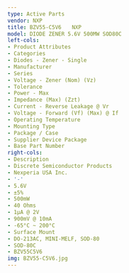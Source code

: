 ```yaml
---
type: Active Parts
vendor: NXP
title: BZV55-C5V6　　NXP
model: DIODE ZENER 5.6V 500MW SOD80C
left-cols:
- Product Attributes
- Categories
- Diodes - Zener - Single
- Manufacturer
- Series
- Voltage - Zener (Nom) (Vz)
- Tolerance
- Power - Max
- Impedance (Max) (Zzt)
- Current - Reverse Leakage @ Vr
- Voltage - Forward (Vf) (Max) @ If
- Operating Temperature
- Mounting Type
- Package / Case
- Supplier Device Package
- Base Part Number
right-cols:
- Description
- Discrete Semiconductor Products
- Nexperia USA Inc.
- '-'
- 5.6V
- ±5%
- 500mW
- 40 Ohms
- 1µA @ 2V
- 900mV @ 10mA
- -65°C ~ 200°C
- Surface Mount
- DO-213AC, MINI-MELF, SOD-80
- SOD-80C
- BZV55C5V6
img: BZV55-C5V6.jpg
---
```

